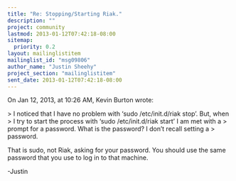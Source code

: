 ```yaml
---
title: "Re: Stopping/Starting Riak."
description: ""
project: community
lastmod: 2013-01-12T07:42:18-08:00
sitemap:
  priority: 0.2
layout: mailinglistitem
mailinglist_id: "msg09806"
author_name: "Justin Sheehy"
project_section: "mailinglistitem"
sent_date: 2013-01-12T07:42:18-08:00
---
```


On Jan 12, 2013, at 10:26 AM, Kevin Burton wrote:

&gt; I noticed that I have no problem with ‘sudo /etc/init.d/riak stop’. But, when 
&gt; I try to start the process with ‘sudo /etc/init.d/riak start’ I am met with a 
&gt; prompt for a password. What is the password? I don’t recall setting a 
&gt; password.

That is sudo, not Riak, asking for your password. You should use the same 
password that you use to log in to that machine.

-Justin
